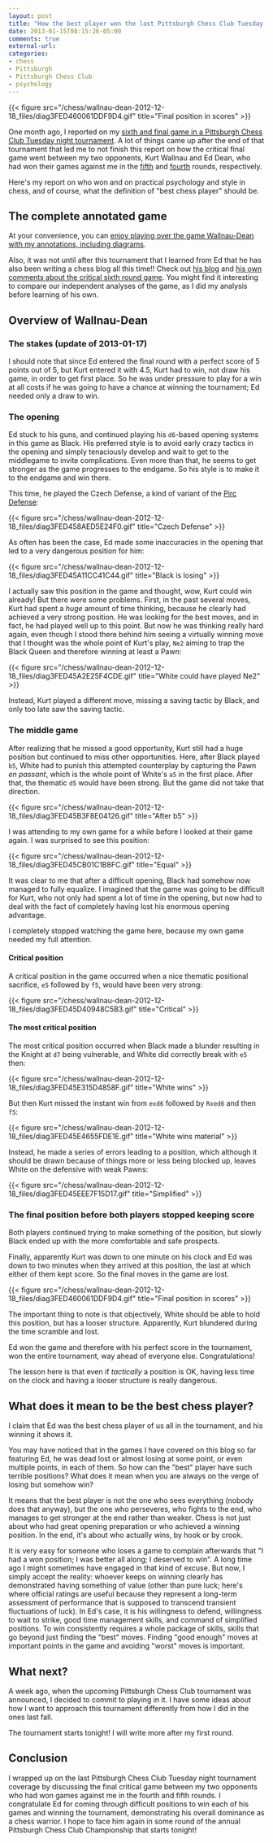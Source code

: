 ```yaml
---
layout: post
title: "How the best player won the last Pittsburgh Chess Club Tuesday night tournament"
date: 2013-01-15T08:15:26-05:00
comments: true
external-url: 
categories: 
- chess
- Pittsburgh
- Pittsburgh Chess Club
- psychology
---
```

{{< figure src="/chess/wallnau-dean-2012-12-18_files/diag3FED460061DDF9D4.gif" title="Final position in scores" >}}

One month ago, I reported on my [sixth and final game in a Pittsburgh Chess Club Tuesday night tournament](/blog/2012/12/18/round-6-of-pittsburgh-chess-club-tournament-playing-pragmatically/). A lot of things came up after the end of that tournament that led me to not finish this report on how the critical final game went between my two opponents, Kurt Wallnau and Ed Dean, who had won their games against me in the [fifth](/blog/2012/12/11/round-5-of-pittsburgh-chess-club-tournament-psychology-of-losing-another-won-game/) and [fourth](/blog/2012/12/04/round-4-of-pittsburgh-chess-club-tournament-the-agony-of-losing-a-won-game-against-the-difficult-opponent/) rounds, respectively.

Here's my report on who won and on practical psychology and style in chess, and of course, what the definition of "best chess player" should be.

<!--more-->

## The complete annotated game

At your convenience, you can [enjoy playing over the game Wallnau-Dean with my annotations, including diagrams](/chess/wallnau-dean-2012-12-18.htm).

Also, it was not until after this tournament that I learned from Ed that he has also been writing a chess blog all this time!! Check out [his blog](http://www.unwantedcapture.org/) and [his own comments about the critical sixth round game](http://www.unwantedcapture.org/2012/12/22/pcc-smith-memorial-round-6/). You might find it interesting to compare our independent analyses of the game, as I did my analysis before learning of his own.

## Overview of Wallnau-Dean

### The stakes (update of 2013-01-17)

I should note that since Ed entered the final round with a perfect score of 5 points out of 5, but Kurt entered it with 4.5, Kurt had to win, not draw his game, in order to get first place. So he was under pressure to play for a win at all costs if he was going to have a chance at winning the tournament; Ed needed only a draw to win.

### The opening

Ed stuck to his guns, and continued playing his `d6`-based opening systems in this game as Black. His preferred style is to avoid early crazy tactics in the opening and simply tenaciously develop and wait to get to the middlegame to invite complications. Even more than that, he seems to get stronger as the game progresses to the endgame. So his style is to make it to the endgame and win there.

This time, he played the Czech Defense, a kind of variant of the [Pirc Defense](http://en.wikipedia.org/wiki/Pirc_Defence):

{{< figure src="/chess/wallnau-dean-2012-12-18_files/diag3FED458AED5E24F0.gif" title="Czech Defense" >}}

As often has been the case, Ed made some inaccuracies in the opening that led to a very dangerous position for him:

{{< figure src="/chess/wallnau-dean-2012-12-18_files/diag3FED45A11CC41C44.gif" title="Black is losing" >}}

I actually saw this position in the game and thought, wow, Kurt could win already! But there were some problems. First, in the past several moves, Kurt had spent a *huge* amount of time thinking, because he clearly had achieved a very strong position. He was looking for the best moves, and in fact, he had played well up to this point. But now he was thinking really hard again, even though I stood there behind him seeing a virtually winning move that I thought was the whole point of Kurt's play, `Ne2` aiming to trap the Black Queen and therefore winning at least a Pawn:

{{< figure src="/chess/wallnau-dean-2012-12-18_files/diag3FED45A2E25F4CDE.gif" title="White could have played Ne2" >}}

Instead, Kurt played a different move, missing a saving tactic by Black, and only too late saw the saving tactic.

### The middle game

After realizing that he missed a good opportunity, Kurt still had a huge position but continued to miss other opportunities. Here, after Black played `b5`, White had to punish this attempted counterplay by capturing the Pawn *en passant*, which is the whole point of White's `a5` in the first place. After that, the thematic `d5` would have been strong. But the game did not take that direction.

{{< figure src="/chess/wallnau-dean-2012-12-18_files/diag3FED45B3F8E04126.gif" title="After b5" >}}

I was attending to my own game for a while before I looked at their game again. I was surprised to see this position:

{{< figure src="/chess/wallnau-dean-2012-12-18_files/diag3FED45CB01C1B8FC.gif" title="Equal" >}}

It was clear to me that after a difficult opening, Black had somehow now managed to fully equalize. I imagined that the game was going to be difficult for Kurt, who not only had spent a lot of time in the opening, but now had to deal with the fact of completely having lost his enormous opening advantage.

I completely stopped watching the game here, because my own game needed my full attention.

#### Critical position

A critical position in the game occurred when a nice thematic positional sacrifice, `e5` followed by `f5`, would have been very strong:

{{< figure src="/chess/wallnau-dean-2012-12-18_files/diag3FED45D40948C5B3.gif" title="Critical" >}}

#### The most critical position

The most critical position occurred when Black made a blunder resulting in the Knight at `d7` being vulnerable, and White did correctly break with `e5` then:

{{< figure src="/chess/wallnau-dean-2012-12-18_files/diag3FED45E315D4858F.gif" title="White wins" >}}

But then Kurt missed the instant win from `exd6` followed by `Rxed6` and then `f5`:

{{< figure src="/chess/wallnau-dean-2012-12-18_files/diag3FED45E4655FDE1E.gif" title="White wins material" >}}

Instead, he made a series of errors leading to a position, which although it should be drawn because of things more or less being blocked up, leaves White on the defensive with weak Pawns:

{{< figure src="/chess/wallnau-dean-2012-12-18_files/diag3FED45EEE7F15D17.gif" title="Simplified" >}}

### The final position before both players stopped keeping score

Both players continued trying to make something of the position, but slowly Black ended up with the more comfortable and safe prospects. 

Finally, apparently Kurt was down to one minute on his clock and Ed was down to two minutes when they arrived at this position, the last at which either of them kept score. So the final moves in the game are lost.

{{< figure src="/chess/wallnau-dean-2012-12-18_files/diag3FED460061DDF9D4.gif" title="Final position in scores" >}}

The important thing to note is that objectively, White should be able to hold this position, but has a looser structure. Apparently, Kurt blundered during the time scramble and lost.

Ed won the game and therefore with his perfect score in the tournament, won the entire tournament, way ahead of everyone else. Congratulations!

The lesson here is that even if *tactically* a position is OK, having less time on the clock and having a looser structure is really dangerous.

## What does it mean to be the best chess player?

I claim that Ed was the best chess player of us all in the tournament, and his winning it shows it.

You may have noticed that in the games I have covered on this blog so far featuring Ed, he was dead lost or almost losing at some point, or even multiple points, in each of them. So how can the "best" player have such terrible positions? What does it mean when you are always on the verge of losing but somehow win?

It means that the best player is not the one who sees everything (nobody does that anyway), but the one who perseveres, who fights to the end, who manages to get stronger at the end rather than weaker. Chess is not just about who had great opening preparation or who achieved a winning position. In the end, it's about who actually wins, by hook or by crook.

It is very easy for someone who loses a game to complain afterwards that "I had a won position; I was better all along; I deserved to win". A long time ago I might sometimes have engaged in that kind of excuse. But now, I simply accept the reality: whoever keeps on winning clearly has demonstrated having something of value (other than pure luck; here's where official ratings are useful because they represent a long-term assessment of performance that is supposed to transcend transient fluctuations of luck). In Ed's case, it is his willingness to defend, willingness to wait to strike, good time management skills, and command of simplified positions. To win consistently requires a whole package of skills, skills that go beyond just finding the "best" moves. Finding "good enough" moves at important points in the game and avoiding "worst" moves is important.

## What next?

A week ago, when the upcoming Pittsburgh Chess Club tournament was announced, I decided to commit to playing in it. I have some ideas about how I want to approach this tournament differently from how I did in the ones last fall.

The tournament starts tonight! I will write more after my first round.

## Conclusion

I wrapped up on the last Pittsburgh Chess Club Tuesday night tournament coverage by discussing the final critical game between my two opponents who had won games against me in the fourth and fifth rounds. I congratulate Ed for coming through difficult positions to win each of his games and winning the tournament, demonstrating his overall dominance as a chess warrior. I hope to face him again in some round of the annual Pittsburgh Chess Club Championship that starts tonight!

